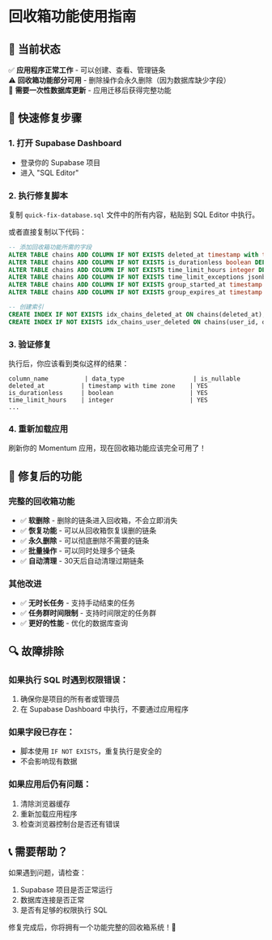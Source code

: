 # 回收箱功能使用指南

## 🎯 当前状态

✅ **应用程序正常工作** - 可以创建、查看、管理链条  
⚠️ **回收箱功能部分可用** - 删除操作会永久删除（因为数据库缺少字段）  
🔧 **需要一次性数据库更新** - 应用迁移后获得完整功能  

## 🚀 快速修复步骤

### 1. 打开 Supabase Dashboard
- 登录你的 Supabase 项目
- 进入 "SQL Editor"

### 2. 执行修复脚本
复制 `quick-fix-database.sql` 文件中的所有内容，粘贴到 SQL Editor 中执行。

或者直接复制以下代码：

```sql
-- 添加回收箱功能所需的字段
ALTER TABLE chains ADD COLUMN IF NOT EXISTS deleted_at timestamp with time zone DEFAULT NULL;
ALTER TABLE chains ADD COLUMN IF NOT EXISTS is_durationless boolean DEFAULT false;
ALTER TABLE chains ADD COLUMN IF NOT EXISTS time_limit_hours integer DEFAULT NULL;
ALTER TABLE chains ADD COLUMN IF NOT EXISTS time_limit_exceptions jsonb DEFAULT '[]'::jsonb;
ALTER TABLE chains ADD COLUMN IF NOT EXISTS group_started_at timestamp with time zone DEFAULT NULL;
ALTER TABLE chains ADD COLUMN IF NOT EXISTS group_expires_at timestamp with time zone DEFAULT NULL;

-- 创建索引
CREATE INDEX IF NOT EXISTS idx_chains_deleted_at ON chains(deleted_at);
CREATE INDEX IF NOT EXISTS idx_chains_user_deleted ON chains(user_id, deleted_at);
```

### 3. 验证修复
执行后，你应该看到类似这样的结果：
```
column_name          | data_type                   | is_nullable
deleted_at          | timestamp with time zone    | YES
is_durationless     | boolean                     | YES
time_limit_hours    | integer                     | YES
...
```

### 4. 重新加载应用
刷新你的 Momentum 应用，现在回收箱功能应该完全可用了！

## 🎉 修复后的功能

### 完整的回收箱功能
- ✅ **软删除** - 删除的链条进入回收箱，不会立即消失
- ✅ **恢复功能** - 可以从回收箱恢复误删的链条
- ✅ **永久删除** - 可以彻底删除不需要的链条
- ✅ **批量操作** - 可以同时处理多个链条
- ✅ **自动清理** - 30天后自动清理过期链条

### 其他改进
- ✅ **无时长任务** - 支持手动结束的任务
- ✅ **任务群时间限制** - 支持时间限定的任务群
- ✅ **更好的性能** - 优化的数据库查询

## 🔍 故障排除

### 如果执行 SQL 时遇到权限错误：
1. 确保你是项目的所有者或管理员
2. 在 Supabase Dashboard 中执行，不要通过应用程序

### 如果字段已存在：
- 脚本使用 `IF NOT EXISTS`，重复执行是安全的
- 不会影响现有数据

### 如果应用后仍有问题：
1. 清除浏览器缓存
2. 重新加载应用程序
3. 检查浏览器控制台是否还有错误

## 📞 需要帮助？

如果遇到问题，请检查：
1. Supabase 项目是否正常运行
2. 数据库连接是否正常
3. 是否有足够的权限执行 SQL

修复完成后，你将拥有一个功能完整的回收箱系统！🎉